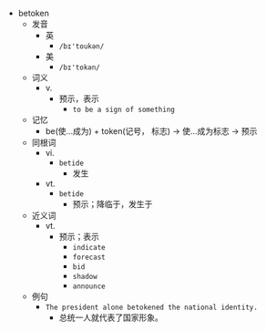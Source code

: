 - betoken
  - 发音
    - 英
      - `/bɪ'toukən/`
    - 美
      - `/bɪ'tokən/`
  - 词义
    - v.
      - 预示，表示
        - `to be a sign of something`
  - 记忆
    - be(使…成为) + token(记号， 标志) → 使…成为标志 → 预示
  - 同根词
    - vi.
      - `betide`
        - 发生
    - vt.
      - `betide`
        - 预示；降临于，发生于
  - 近义词
    - vt.
      - 预示；表示
        - `indicate`
        - `forecast`
        - `bid`
        - `shadow`
        - `announce`
  - 例句
    - `The president alone betokened the national identity.`
      - 总统一人就代表了国家形象。

